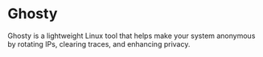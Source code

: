 # Ghosty
Ghosty is a lightweight Linux tool that helps make your system anonymous by rotating IPs, clearing traces, and enhancing privacy.

